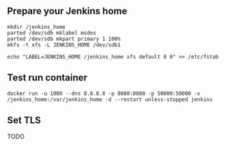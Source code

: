 ## Prepare your Jenkins home
```
mkdir /jenkins_home
parted /dev/sdb mklabel msdos
parted /dev/sdb mkpart primary 1 100%
mkfs -t xfs -L JENKINS_HOME /dev/sdb1

echo "LABEL=JENKINS_HOME /jenkins_home xfs default 0 0" >> /etc/fstab
```

## Test run container
```
docker run -u 1000 --dns 8.8.8.8 -p 8080:8080 -p 50000:50000 -v /jenkins_home:/var/jenkins_home -d --restart unless-stopped jenkins
```

## Set TLS
TODO
